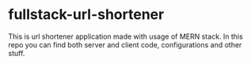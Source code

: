 # fullstack-url-shortener
This is url shortener application made with usage of MERN stack. In this repo you can find both server and client code, configurations and other stuff.
